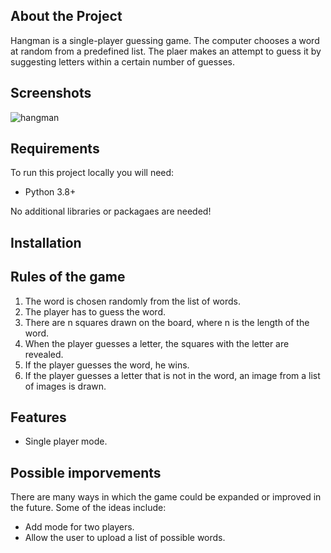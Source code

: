 ## About the Project

Hangman is a single-player guessing game. The computer chooses a word at random from a predefined list. The plaer makes an attempt to guess it by suggesting letters within a certain number of guesses.

## Screenshots

![hangman](https://user-images.githubusercontent.com/37275728/188334893-d1b25bd0-eda8-4053-b8ff-d38a52d72461.gif)

## Requirements

To run this project locally you will need:

* Python 3.8+

No additional libraries or packagaes are needed!

## Installation

## Rules of the game

1. The word is chosen randomly from the list of words.
2. The player has to guess the word.
3. There are n squares drawn on the board, where n is the length of the word.
4. When the player guesses a letter, the squares with the letter are revealed.
5. If the player guesses the word, he wins.
6. If the player guesses a letter that is not in the word, an image from a list of images is drawn.

## Features

* Single player mode.

## Possible imporvements

There are many ways in which the game could be expanded or improved in the future. Some of the ideas include:

* Add mode for two players.
* Allow the user to upload a list of possible words.
